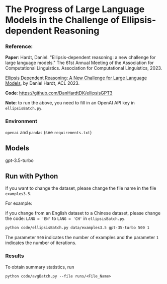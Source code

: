 # The Progress of Large Language Models in the Challenge of Ellipsis-dependent Reasoning

### Reference: 

**Paper**: 
Hardt, Daniel. "Ellipsis-dependent reasoning: a new challenge for large language models." The 61st Annual
Meeting of the Association for Computational Linguistics. Association for Computational Linguistics, 2023.

<a href=https://aclanthology.org/2023.acl-short.4.pdf>Ellipsis Dependent Reasoning: A New Challenge for Large Language Models</a>, by Daniel Hardt, ACL 2023.

**Code**:
https://github.com/DanHardtDK/ellipsisGPT3

**Note**: to run the above, you need to fill in an OpenAI API key in `ellipsisBatch.py`.

### Environment
`openai` and `pandas` (see `requirements.txt`)

## Models
gpt-3.5-turbo
  
## Run with Python
If you want to change the dataset, please change the file name in the file `examples3.5`.

For example: 

if you change from an English dataset to a Chinese dataset, please change the code: `LANG = 'EN'` to `LANG = 'CH'` in `ellipsisBatch.py`.

```bash
python code/ellipsisBatch.py data/examples3.5 gpt-35-turbo 500 1
```
The parameter `500` indicates the number of examples and the parameter `1` indicates the number of iterations.

### Results
To obtain summary statistics, run 
```
python code/avgBatch.py --file runs/<File_Name>
```
